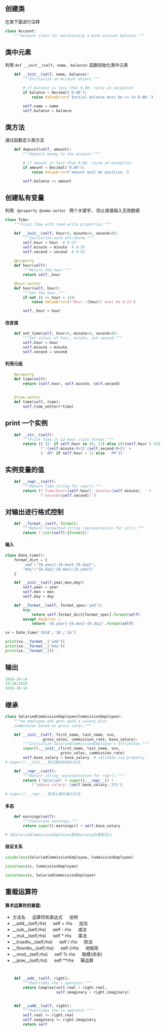 ## 创建类

在类下面进行注释
```py
class Account:
    """Account class for maintaining a bank account balance."""

```

## 类中元素
利用 <code>def \_\_init\_\_(self, name, balance)</code> 函数初始化类中元素
```py
    def __init__(self, name, balance):
        """Initialize an Account object."""

        # if balance is less than 0.00, raise an exception
        if balance < Decimal('0.00'):
            raise ValueError('Initial balance must be >= to 0.00.')

        self.name = name
        self.balance = balance
```

## 类方法
通过函数定义类方法
```py
    def deposit(self, amount):
        """Deposit money to the account."""

        # if amount is less than 0.00, raise an exception
        if amount < Decimal('0.00'):
            raise ValueError('amount must be positive.')

        self.balance += amount

```


## 创建私有变量
利用
<code>
 @property @name.setter
</code>
两个关键字， 防止直接输入无效数据
```py
class Time:
    """Class Time with read-write properties."""

    def __init__(self, hour=0, minute=0, second=0):
        """Initialize each attribute."""
        self.hour = hour  # 0-23
        self.minute = minute  # 0-59
        self.second = second  # 0-59
        
    @property
    def hour(self):
        """Return the hour."""
        return self._hour

    @hour.setter
    def hour(self, hour):
        """Set the hour."""
        if not (0 <= hour < 24):
            raise ValueError(f'Hour ({hour}) must be 0-23')

        self._hour = hour
```
#### 改变值
```py
    def set_time(self, hour=0, minute=0, second=0):
        """Set values of hour, minute, and second."""
        self.hour = hour
        self.minute = minute
        self.second = second
```
#### 利用元组
```py
    @property
    def time(self):
        return (self.hour, self.minute, self.second)
    
    
    @time.setter
    def time(self, time):
        self.time_setter(*time)
```
## print 一个实例

```py
    def __str__(self):
        """Print Time in 12-hour clock format."""
        return (('12' if self.hour in (0, 12) else str(self.hour % 12)) + 
                f':{self.minute:0>2}:{self.second:0>2}' + 
                (' AM' if self.hour < 12 else ' PM'))

```

## 实例变量的值

```py
    def __repr__(self):
        """Return Time string for repr()."""
        return (f'Time(hour={self.hour}, minute={self.minute}, ' + 
                f'second={self.second})')
```
## 对输出进行格式控制
```py
    def __format__(self, format):
        """Return formatted string representation for str()."""
        return f'{str(self):{format}}'       
```
#### 输入
```py
class Date_time():
    format_dict = {
        'ymd':"{0.year}-{0.mon}-{0.day}",
        "mdy":"{0.day}:{0.mon}:{0.year}"
    }

    def __init__(self,year,mon,day):
        self.year = year
        self.mon = mon
        self.day = day

    def __format__(self, format_spec='ymd'):
        try:
            return self.format_dict[format_spec].format(self)
        except KeyError :
            return '{0.year}-{0.mon}-{0.day}'.format(self)

xx = Date_time('2018','10','14')

print(xx.__format__('ymd'))
print(xx.__format__('mdy'))
print(xx.__format__())
```
## 输出
```py
2018-10-14
14:10:2018
2018-10-14
```

## 继承
```py
class SalariedCommissionEmployee(CommissionEmployee):
    """An employee who gets paid a salary plus 
    commission based on gross sales."""

    def __init__(self, first_name, last_name, ssn, 
                 gross_sales, commission_rate, base_salary):
        """Initialize SalariedCommissionEmployee's attributes."""
        super().__init__(first_name, last_name, ssn, 
                         gross_sales, commission_rate)
        self.base_salary = base_salary  # validate via property
# super().__init__ 用父类的初始化方法

    def __repr__(self):
        """Return string representation for repr()."""
        return ('Salaried' + super().__repr__() +      
            f'\nbase salary: {self.base_salary:.2f}')
            
# super().__repr__ 使用父类的展示方法
```

#### 多态
```py
    def earnings(self):
        """Calculate earnings."""   
        return super().earnings() + self.base_salary

# 对SalariedCommissionEmployee类的earning的重新定义
```

#### 验证关系
```py
issubclass(SalariedCommissionEmployee, CommissionEmployee)

isinstance(s, CommissionEmployee)

isinstance(s, SalariedCommissionEmployee)
```

## 重载运算符

 <h4> 算术运算符的重载:  </h4>
 
 <ul>
   <li>         方法名      &emsp;              运算符和表达式  &emsp;      说明  </li>
     <li>        __add__(self,rhs)   &emsp;         self + rhs    &emsp;      加法    </li>
    <li>         __sub__(self,rhs)    &emsp;        self - rhs  &emsp;         减法</li>
     <li>        __mul__(self,rhs)      &emsp;      self * rhs   &emsp;        乘法</li>
      <li>       __truediv__(self,rhs)   &emsp;    self / rhs   &emsp;         除法</li>
      <li>       __floordiv__(self,rhs) &emsp;     self //rhs   &emsp;         地板除</li>
      <li>       __mod__(self,rhs)    &emsp;       self % rhs    &emsp;     取模(求余)</li>
       <li>      __pow__(self,rhs)    &emsp;       self **rhs     &emsp;      幂运算</li>
            
</ul>

```py


    def __add__(self, right):
        """Overrides the + operator."""
        return Complex(self.real + right.real, 
                       self.imaginary + right.imaginary)
                       
                       
    def __iadd__(self, right):
        """Overrides the += operator."""
        self.real += right.real
        self.imaginary += right.imaginary
        return self
```





